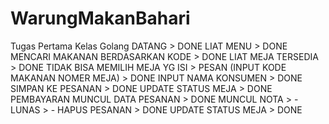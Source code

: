 # WarungMakanBahari
Tugas Pertama Kelas Golang
DATANG 						                        > DONE
LIAT MENU 					                      > DONE
MENCARI MAKANAN BERDASARKAN KODE		      > DONE
LIAT MEJA TERSEDIA 				                > DONE
TIDAK BISA MEMILIH MEJA YG ISI			      > 
PESAN (INPUT KODE MAKANAN NOMER MEJA) 		> DONE
INPUT NAMA KONSUMEN				                > DONE
SIMPAN KE PESANAN 				                > DONE
UPDATE STATUS MEJA 				                > DONE
PEMBAYARAN MUNCUL DATA PESANAN 			      > DONE
MUNCUL NOTA  					                    > -   
LUNAS 						                        > -
HAPUS PESANAN				                    	> DONE
UPDATE STATUS MEJA 				                > DONE
